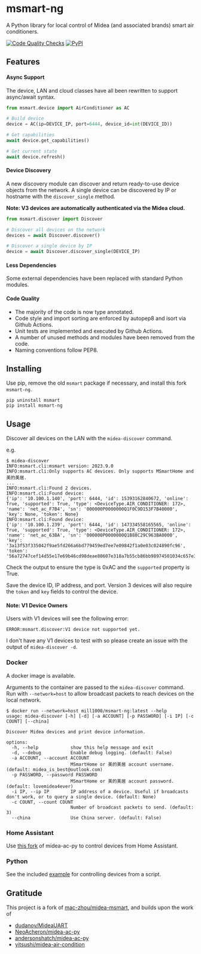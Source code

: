 # msmart-ng
A Python library for local control of Midea (and associated brands) smart air conditioners.

[![Code Quality Checks](https://github.com/mill1000/midea-msmart/actions/workflows/checks.yml/badge.svg)](https://github.com/mill1000/midea-msmart/actions/workflows/checks.yml)
[![PyPI](https://img.shields.io/pypi/v/msmart-ng?logo=PYPI)](https://pypi.org/project/msmart-ng/)

## Features
#### Async Support
The device, LAN and cloud classes have all been rewritten to support async/await syntax.

```python
from msmart.device import AirConditioner as AC

# Build device
device = AC(ip=DEVICE_IP, port=6444, device_id=int(DEVICE_ID))

# Get capabilities
await device.get_capabilities()

# Get current state
await device.refresh()
```

#### Device Discovery
A new discovery module can discover and return ready-to-use device objects from the network. A single device can be discovered by IP or hostname with the `discover_single` method.

__Note: V3 devices are automatically authenticated via the Midea cloud.__

```python
from msmart.discover import Discover

# Discover all devices on the network
devices = await Discover.discover()

# Discover a single device by IP
device = await Discover.discover_single(DEVICE_IP)
```

#### Less Dependencies
Some external dependencies have been replaced with standard Python modules.

#### Code Quality
- The majority of the code is now type annotated.
- Code style and import sorting are enforced by autopep8 and isort via Github Actions.
- Unit tests are implemented and executed by Github Actions.
- A number of unused methods and modules have been removed from the code.
- Naming conventions follow PEP8.

## Installing
Use pip, remove the old `msmart` package if necessary, and install this fork `msmart-ng`.
```shell
pip uninstall msmart
pip install msmart-ng
```

## Usage
Discover all devices on the LAN with the `midea-discover` command.

e.g.
```shell
$ midea-discover 
INFO:msmart.cli:msmart version: 2023.9.0
INFO:msmart.cli:Only supports AC devices. Only supports MSmartHome and 美的美居.
...
INFO:msmart.cli:Found 2 devices.
INFO:msmart.cli:Found device:
{'ip': '10.100.1.140', 'port': 6444, 'id': 15393162840672, 'online': True, 'supported': True, 'type': <DeviceType.AIR_CONDITIONER: 172>, 'name': 'net_ac_F7B4', 'sn': '000000P0000000Q1F0C9D153F7B40000', 'key': None, 'token': None}
INFO:msmart.cli:Found device:
{'ip': '10.100.1.239', 'port': 6444, 'id': 147334558165565, 'online': True, 'supported': True, 'type': <DeviceType.AIR_CONDITIONER: 172>, 'name': 'net_ac_63BA', 'sn': '000000P0000000Q1B88C29C963BA0000', 'key': '3a13f53f335042f9ae5fd266a6bd779459ed7ee7e09842f1a0e03c024890fc96', 'token': '56a72747cef14d55e17e69b46cd98deae80607e318a7b55cb86bb98974501034c657e39e4a4032e3c8cc9a3cab00fd3ec0bab4a816a57f68b8038977406b7431'}
```
Check the output to ensure the type is 0xAC and the `supported` property is True.

Save the device ID, IP address, and port. Version 3 devices will also require the `token` and `key` fields to control the device.


#### Note: V1 Device Owners
Users with V1 devices will see the following error:
```
ERROR:msmart.discover:V1 device not supported yet.
```
I don't have any V1 devices to test with so please create an issue with the output of `midea-discover -d`.

### Docker
A docker image is available. 

Arguments to the container are passed to the `midea-discover` command. Run with `--network=host` to allow broadcast packets to reach devices on the local network.

```shell
$ docker run --network=host mill1000/msmart-ng:latest --help
usage: midea-discover [-h] [-d] [-a ACCOUNT] [-p PASSWORD] [-i IP] [-c COUNT] [--china]

Discover Midea devices and print device information.

options:
  -h, --help            show this help message and exit
  -d, --debug           Enable debug logging. (default: False)
  -a ACCOUNT, --account ACCOUNT
                        MSmartHome or 美的美居 account username. (default: midea_is_best@outlook.com)
  -p PASSWORD, --password PASSWORD
                        MSmartHome or 美的美居 account password. (default: lovemidea4ever)
  -i IP, --ip IP        IP address of a device. Useful if broadcasts don't work, or to query a single device. (default: None)
  -c COUNT, --count COUNT
                        Number of broadcast packets to send. (default: 3)
  --china               Use China server. (default: False)
```

### Home Assistant
Use [this fork](https://github.com/mill1000/midea-ac-py) of midea-ac-py to control devices from Home Assistant.

### Python
See the included [example](example.py) for controlling devices from a script.

## Gratitude
This project is a fork of [mac-zhou/midea-msmart](https://github.com/mac-zhou/midea-msmart), and builds upon the work of
* [dudanov/MideaUART](https://github.com/dudanov/MideaUART)
* [NeoAcheron/midea-ac-py](https://github.com/NeoAcheron/midea-ac-py)
* [andersonshatch/midea-ac-py](https://github.com/andersonshatch/midea-ac-py)
* [yitsushi/midea-air-condition](https://github.com/yitsushi/midea-air-condition)
